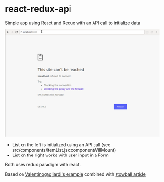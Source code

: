 # react-redux-api
Simple app using React and Redux with an API call to initialize data

![demo](https://github.com/dtodo1paco/react-redux-api/raw/master/screenshots/demo.gif)

* List on the left is initialized using an API call (see src/components/ItemList.jsx:componentWillMount)
* List on the right works with user input in a Form

Both uses redux paradigm with react.

Based on [Valentinogagliardi's example](https://github.com/valentinogagliardi/webpack-4-quickstart) combined with [stowball article](https://medium.com/@stowball/a-dummys-guide-to-redux-and-thunk-in-react-d8904a7005d3)


